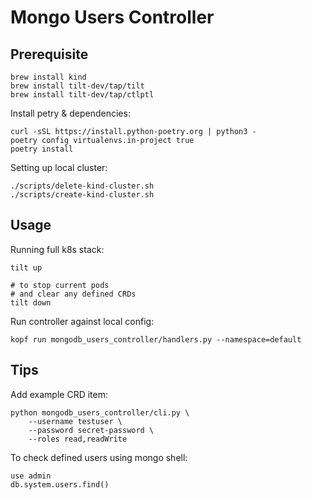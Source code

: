 # Mongo Users Controller

## Prerequisite

```
brew install kind
brew install tilt-dev/tap/tilt
brew install tilt-dev/tap/ctlptl
```

Install petry & dependencies:

```
curl -sSL https://install.python-poetry.org | python3 -
poetry config virtualenvs.in-project true
poetry install
```

Setting up local cluster:

```
./scripts/delete-kind-cluster.sh
./scripts/create-kind-cluster.sh
```

## Usage

Running full k8s stack:

```
tilt up

# to stop current pods
# and clear any defined CRDs
tilt down
```

Run controller against local config:

```
kopf run mongodb_users_controller/handlers.py --namespace=default
```


## Tips

Add example CRD item:

```
python mongodb_users_controller/cli.py \
    --username testuser \
    --password secret-password \
    --roles read,readWrite
```

To check defined users using mongo shell:

```
use admin
db.system.users.find()
```